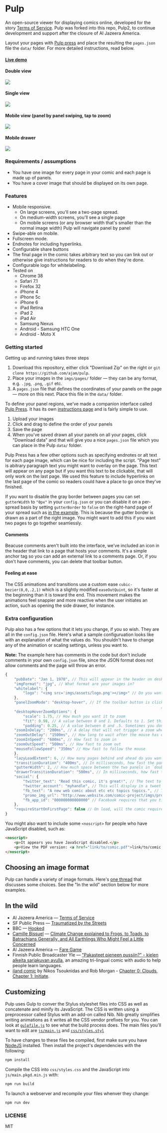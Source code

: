 Pulp
===

An open-source viewer for displaying comics online, developed for the story [Terms of Service](http://projects.aljazeera.com/2014/terms-of-service). Pulp was forked into this repo, Pulp2, to continue development and support after the closure of Al Jazeera America.

Layout your pages with [Pulp press](https://github.com/ajam/pulp-press) and place the resulting the `pages.json` file the `data/` folder. For more detailed instructions, read below.

#### [Live demo](http://mhkeller.github.io/pulp2)

#### Double view
![](https://raw.githubusercontent.com/mhkeller/pulp2/gh-pages/demo-assets/double-view.gif)

#### Single view
![](https://raw.githubusercontent.com/mhkeller/pulp2/gh-pages/demo-assets/single-view.gif)

#### Mobile view (panel by panel swiping, tap to zoom)
![](https://raw.githubusercontent.com/mhkeller/pulp2/gh-pages/demo-assets/mobile-view-simulator.gif)

#### Mobile drawer
![](https://raw.githubusercontent.com/mhkeller/pulp2/gh-pages/demo-assets/drawer.gif)

### Requirements / assumptions

* You have one image for every page in your comic and each page is made up of panels.
* You have a cover image that should be displayed on its own page.

### Features

* Mobile responsive.
	* On large screens, you'll see a two-page spread.
	* On medium-width screens, you'll see a single page
	* On mobile screens (or any browser width that's smaller than the normal image width) Pulp will navigate panel by panel
* Swipe-able on mobile.
* Fullscreen mode.
* Endnotes for including hyperlinks.
* Configurable share buttons
* The final page in the comic takes arbitrary text so you can link out or otherwise give instructions for readers to do when they're done.
* Configurable logo for whitelabeling.
* Tested on
	* Chrome 38
	* Safari 7.1
	* Firefox 32
	* iPhone 4
	* iPhone 5c
	* iPhone 6
	* iPad Retina
	* iPad 2
	* iPad Air
	* Samsung Nexus
	* Android - Samsung HTC One
	* Android - Moto X

### Getting started

Getting up and running takes three steps

1. Download this repository, either click "Download Zip" on the right or `git clone https://github.com/ajam/pulp`.
2. Place your images in the `imgs/pages/` folder — they can be any format, e.g. `.jpg`, `.png`, `.gif` etc.
3. A `pages.json` file that defines the coordinates of your panels on the page — more on this next. Place this file in the `data/` folder.

To define your panel regions, we've made a companion interface called [Pulp Press](https://ajam.github.io/pulp-press). It has its own [instructions page](http://github.com/ajam/pulp-press) and is fairly simple to use.

1. Upload your images
2. Click and drag to define the order of your panels
3. Save the page
4. When you've saved drawn all your panels on all your pages, click "Download data" and that will give you a nice `pages.json` file which you can place in the Pulp `data/` folder.

Pulp Press has a few other options such as specifying endnotes or alt text for each page image, which can be nice for including the script. "Page text" is abitrary paragraph text you might want to overlay on the page. This text will appear on any page but if you want this text to be clickable, that will only work on the last page. We used this feature to include hyperlinks on the last page of the comic so readers could have a place to go once they've finished.

If you want to disable the gray border between pages you can set `gutterWidth` to `"0px"` in your `config.json` or you can disable it on a per-spread basis by setting `gutterBorder` to `false` on the right-hand page of your spread such as [in the example](public/data/pages.json#L69). This is because the gutter border is drawn as a part of the right image. You might want to add this if you want two pages to go together seamlessly.

#### Comments

Beacuse comments aren't built into the interface, we've included an icon in the header that link to a page that hosts your comments. It's a simple anchor tag so you can add an external link to a comments page. Or, if you don't have comments, you can delete that toolbar button.

#### Feeling at ease

The CSS animations and transitions use a custom ease `cubic-bezier(0,0,.2,1)` which is a slightly modified `easeOutQuint`, so it's faster at the beginning than it is toward the end. This movement makes the animations feel snappier and more reactive when the user initiates an action, such as opening the side drawer, for instance.

### Extra configuration

Pulp also has a few options that it lets you change, if you so wish. They are all in the `config.json` file. Here's what a sample configuruation looks like with an explanation of what the values do. You shouldn't have to change any of the animation or scaling settings, unless you want to.

**Note:** The example here has comments in the code but don't include comments in your own `config.json` file, since the JSON format does not allow comments and the page will throw an error.


```js
{
	"pubDate": "Jan 1, 1970", // This will appear in the header on desktop and in the drawer on mobile
	"imgFormat": "jpg", // What format are your images in?
	"whitelabel": {
		"logo": "<img src='imgs/assets/logo.png'></img>" // Do you want to include an image in the top left?
	},
	"panelZoomMode": "desktop-hover", // If the toolbar button is clicked, users will zoom into the page on hover following animation settings below
																	  // Set to `false` to disable this functionality. You'll also want to comment out the toolbar button.
	"desktopHoverZoomOptions": {
		"scale": 1.75, // How much you want it to zoom
		"fit": 0.98, // A value between 0 and 1. Defaults to 1. Set this to something around .96 if you want to cut off the edges a little bit, like in this demo. This setting is useful if you have white space around your panels
		"padding": 0.25, // A value between 0 and .5. Sometimes you don't want the mouse to have to reach the edge of the page to fully zoom. Setting this to something like .25 will mean you've reached the edge of the zoomed in image when you're within 25% of the page edge.
    "zoomInDelay": "200ms", // A delay that will not trigger a zoom when the mouse is quickly passing over the page
    "zoomOutDelay": "1500ms", // How long to wait after the mouse has exited the page to zoom out. This allows users some leeway if they accidentally zoomedo ut
    "zoomInSpeed": "600ms", // How fast to zoom in
    "zoomOutSpeed": "500ms", // How fast to zoom out
    "mouseFollowSpeed": "350ms" // How fast to follow the mouse
	},
	"lazyLoadExtent": 6, // How many pages behind and ahead do you want to load your images
	"transitionDuration": "400ms", // In milliseconds, how fast the panels zooms and page turns animate.
	"gutterWidth": 2, // How much space between the two panels in `double` mode. This is the `padding-left` value for `.viewing.right-page`.
	"drawerTransitionDuration": "500ms", // In milliseconds, how fast the mobile drawer comes in and out.
	"social": {
		"twitter_text": "Read this comic, it's great!", // The text to display when someone clicks on the Tweet button
		"twitter_account": "myhandle", // This will display in a tweet as `via @myhandle`.
		"fb_text": "A new web comic about etc etc topics topics.", // The text to display when someone clicks on the Facebook button
		"promo_img_url": "http://www.website.com/comic-project/imgs/promo.jpg", // The full path of the image to display in the FB share or Tweet button
		"fb_app_id": "000000000000000" // Facebook requires that you tie these buttons to an app. You have to create an app through the FB dev interface and your app will have the id.
	},
	"requireStartOnFirstPage": false // On load, will the comic require users to land on the first page? Better to disable this to allow for page-specific links
}

```

You might also want to include some `<noscript>` for people who have JavaScript disabled, such as:

```html
<noscript>
	<p>It appears you have JavaScript disabled.</p>
	<p>View the PDF version: <a href="link/to/comic.pdf">link/to/comic.pdf</a></p>
</noscript>
```

## Choosing an image format

Pulp can handle a variety of image formats. Here's [one thread](https://github.com/ajam/pulp/issues/37) that discusses some choices. See the "In the wild" section below for more examples.

## In the wild

* Al Jazeera America — [Terms of Service](http://projects.aljazeera.com/2014/terms-of-service)
* SF Public Press — [Traumatized by the Streets](http://sfpublicpress.org/graphics/traumatized)
* BBC — [Hooked](http://www.bbc.com/news/magazine-32740691)
* [Camille Bissuel](http://twitter.com/nylnook) — [Climate Change explained to Frogs, to Toads, to Batrachians Generally, and All Earthlings Who Might Feel a Little Concerned](http://nylnook.com/comics/climate-frogs)
* Al Jazeera America — [Fare Game](http://projects.aljazeera.com/2015/12/fare-game)
* Finnish Public Broadcaster Yle — ["Pakasteet pieneen pussiin?" - kielen alkeita sarjakuvan avulla](http://yle.fi/aihe/artikkeli/2016/10/25/pakasteet-pieneen-pussiin-kielen-alkeita-sarjakuvan-avulla), an amazing tri-lingual comic with audio to help people learn languages.
* [iland comic](https://www.ilandcomic.co.uk/) by Nikos Tsouknidas and Rob Morgan - [Chapter 0: Clouds](https://www.ilandcomic.co.uk/chapters/0), [Chapter 1: Initiate](https://www.ilandcomic.co.uk/chapters/1).

## Customizing

Pulp uses Gulp to conver the Stylus styleshet files into CSS as well as concatenate and minify its JavaScript. The CSS is written using a preprocessor called Stylus with an add-on called Nib. Nib greatly simplifies writing animations as it writes all the CSS vendor prefixes for you. You can look at [`gulpfile.js`](gulpfile.js) to see what the build process does. The main files you'll want to edit are [`js/main.js`](js/main.js) and [`css/styles.styl`](css/styles.styl)

To have changes to these files be compiled, first make sure you have [NodeJS](http://nodejs.org) installed. Then install the project's dependencies with the following:

```bash
npm install
```

Compile the CSS into `css/styles.css` and the JavaScript into `js/main.pkgd.min.js` with:

```bash
npm run build
```

To launch a webserver and recompile your files whenver they change:

```bash
npm run dev
```

### LICENSE

MIT

